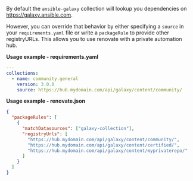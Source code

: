 By default the `ansible-galaxy` collection will lookup you dependencies on https://galaxy.ansible.com.

However, you can override that behavior by either specifying a `source` in your `requirements.yaml` file or write a `packageRule` to provide other registryURLs.
This allows you to use renovate with a private automation hub.

**Usage example - requirements.yaml**

```yaml
---
collections:
  - name: community.general
    version: 3.0.0
    source: https://hub.mydomain.com/api/galaxy/content/community/
```

**Usage example - renovate.json**

```json
{
  "packageRules": [
    {
      "matchDatasources": ["galaxy-collection"],
      "registryUrls": [
        "https://hub.mydomain.com/api/galaxy/content/community/",
        "https://hub.mydomain.com/api/galaxy/content/certified/",
        "https://hub.mydomain.com/api/galaxy/content/myprivaterepo/"
      ]
    }
  ]
}
```
